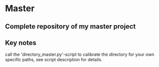 Master
======
Complete repository of my master project
---------------------------------------------

Key notes
----------
call the 'directory_master.py'-script to calibrate the directory for your own specific paths, see script description for details.
